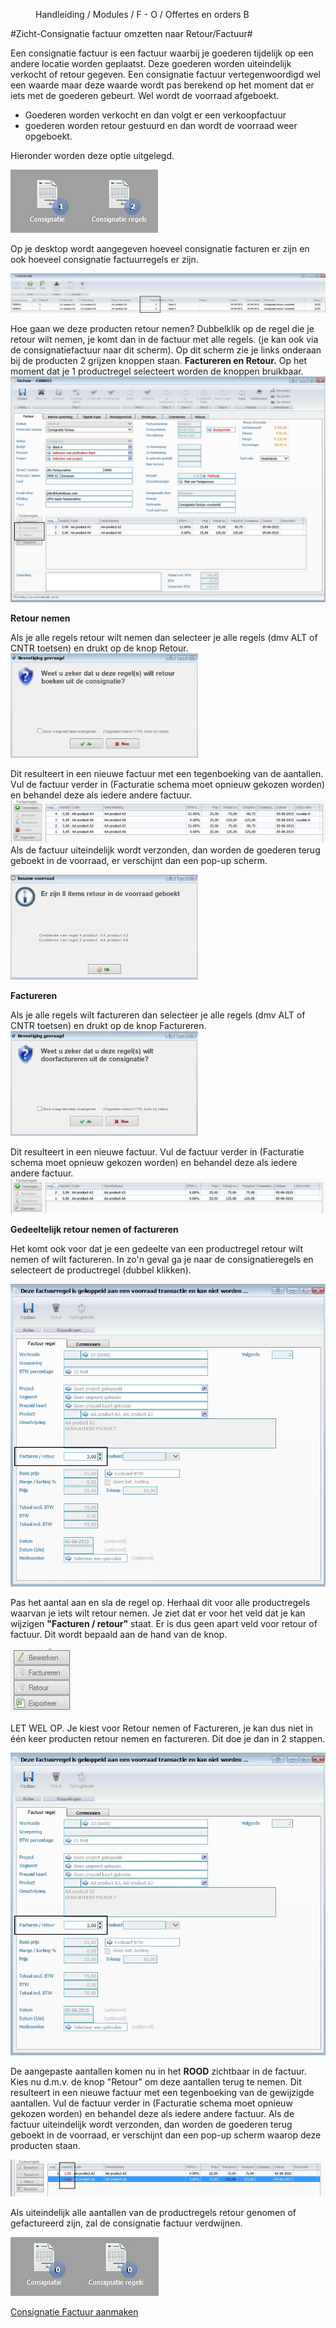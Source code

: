 <properties>
	<page>
		<title>Offerte en Order</title>
	</page>
	<menu>
		<position>Handleiding / Modules / F - O / Offertes en orders</position> 
		<title>Zicht-Consignatie factuur omzetten</title>
	<sort>B</sort>
	</menu>
</properties>

#Zicht-Consignatie factuur omzetten naar Retour/Factuur#

Een consignatie factuur is een factuur waarbij je goederen tijdelijk op een andere locatie worden geplaatst. Deze goederen worden uiteindelijk verkocht of retour gegeven. 
Een consignatie factuur vertegenwoordigd wel een waarde maar deze waarde wordt pas berekend op het moment dat er iets met de goederen gebeurt. Wel wordt de voorraad afgeboekt.


- Goederen worden verkocht en dan volgt er een verkoopfactuur
- goederen worden retour gestuurd en dan wordt de voorraad weer opgeboekt. 

Hieronder worden deze optie uitgelegd.

![](images/consignatie-desktop.jpg) 

Op je desktop wordt aangegeven hoeveel consignatie facturen er zijn en ook hoeveel consignatie factuurregels er zijn.

![](images/consignatie-factuurregels.jpg) 

Hoe gaan we deze producten retour nemen?
Dubbelklik op de regel die je retour wilt nemen, je komt dan in de factuur met alle regels. (je kan ook via de consignatiefactuur naar dit scherm). Op dit scherm zie je links onderaan bij de producten 2 grijzen knoppen staan. **Factureren en Retour.**
Op het moment dat je 1 productregel selecteert worden de knoppen bruikbaar.
![](images/consignatie-factuurregels-knop.jpg) 

**Retour nemen**

Als je alle regels retour wilt nemen dan selecteer je alle regels (dmv ALT of CNTR toetsen) en drukt op de knop Retour.   
![](images/consignatie-knop-retour.jpg)

Dit resulteert in een nieuwe factuur met een tegenboeking van de aantallen. Vul de factuur verder in (Facturatie schema moet opnieuw gekozen worden) en behandel deze als iedere andere factuur.
![](images/consignatie-knop-retour-1.jpg)
Als de factuur uiteindelijk wordt verzonden, dan worden de goederen terug geboekt in de voorraad, er verschijnt dan een pop-up scherm.

![](images/consignatie-retour-factuur.jpg)



**Factureren**

Als je alle regels wilt factureren dan selecteer je alle regels (dmv ALT of CNTR toetsen) en drukt op de knop Factureren.   
![](images/consignatie-knop-factuur.jpg)

Dit resulteert in een nieuwe factuur. Vul de factuur verder in (Facturatie schema moet opnieuw gekozen worden) en behandel deze als iedere andere factuur.
![](images/consignatie-factuur-factuur.jpg)

**Gedeeltelijk retour nemen of factureren**

Het komt ook voor dat je een gedeelte van een productregel retour wilt nemen of wilt factureren. In zo'n geval ga je naar de consignatieregels en selecteert de productregel (dubbel klikken).

![](images/consignatie-gedeeltelijk.jpg)

Pas het aantal aan en sla de regel op. Herhaal dit voor alle productregels waarvan je iets wilt retour nemen. Je ziet dat er voor het veld dat je kan wijzigen **"Facturen / retour"** staat. Er is dus geen apart veld voor retour of factuur. Dit wordt bepaald aan de hand van de knop.

![](images/knop.jpg)

<div class="warning">LET WEL OP. Je kiest voor Retour nemen of Factureren, je kan dus niet in één keer producten retour nemen en factureren.
Dit doe je dan in 2 stappen.</div>

![](images/consignatie-gedeeltelijk.jpg)

De aangepaste aantallen komen nu in het **ROOD** zichtbaar in de factuur. 
Kies nu d.m.v. de knop "Retour" om deze aantallen terug te nemen.
Dit resulteert in een nieuwe factuur met een tegenboeking van de gewijzigde aantallen. Vul de factuur verder in (Facturatie schema moet opnieuw gekozen worden) en behandel deze als iedere andere factuur. Als de factuur uiteindelijk wordt verzonden, dan worden de goederen terug geboekt in de voorraad, er verschijnt dan een pop-up scherm waarop deze producten staan.
 
![](images/consignatie-gedeeltelijk-retour.jpg)

Als uiteindelijk alle aantallen van de productregels retour genomen of gefactureerd zijn, zal de consignatie factuur verdwijnen.

![](images/consignatie-eind.jpg) 

[Consignatie Factuur aanmaken](http://hybridsaas.support/pages/handleiding/modules/F-O/offerte-en-orders/zicht-consignatie-factuur-aanmaken)